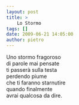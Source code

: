 ```yaml
---
layout: post
title: >
    Lo Stormo
tags: []
date: 2009-06-21 14:05:00
author: pietro
---
```

Uno stormo fragoroso<br/>di parole mai pensate<br/>ti passerà sulla testa<br/>perdendo piume<br/>che ti faranno starnutire<br/>quando finalmente<br/>avrai qualcosa da dire.
